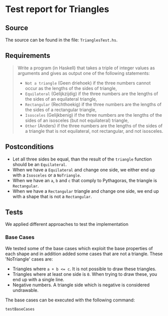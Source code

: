 # Test report for Triangles

## Source

The source can be found in the file: `TrianglesTest.hs`.

## Requirements

> Write a program (in Haskell) that takes a triple of integer values as arguments and gives as output one of the following statements:
> 
> - `Not a triangle` (Geen driehoek) if the three numbers cannot occur as the lengths of the sides of triangle,
> - `Equilateral` (Gelijkzijdig) if the three numbers are the lengths of the sides of an equilateral triangle,
> - `Rectangular` (Rechthoekig) if the three numbers are the lengths of the sides of a rectangular triangle,
> - `Isosceles` (Gelijkbenig) if the three numbers are the lengths of the sides of an isosceles (but not equilateral) triangle,
> - `Other` (Anders) if the three numbers are the lengths of the sides of a triangle that is not equilateral, not rectangular, and not isosceles.

## Postconditions

- Let all three sides be equal, than the result of the `triangle` function should be an `Equilateral`.
- When we have a `Equilateral` and change one side, we either end up with a `Isosceles` or a `NoTriangle`.
- When we have an `a`, `b` and `c` that comply to Pythagoras, the triangle is `Rectangular`.
- When we have a `Rectangular` triangle and change one side, we end up with a shape that is not a `Rectangular`.

## Tests

We applied different approaches to test the implementation

### Base Cases

We tested some of the base cases which exploit the base properties of each shape and in addition added some cases that are not a triangle. These 'NoTriangle' cases are:

- Triangles where `a + b <= c`. It is not possible to draw these triangles.
- Triangles where at least one side is `0`. When trying to draw these, you end up with a single line.
- Negative numbers. A triangle side which is negative is considered undrawable.

The base cases can be executed with the following command:

```
testBaseCases
```





